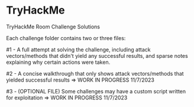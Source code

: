 # TryHackMe
TryHackMe Room Challenge Solutions

Each challenge folder contains two or three files:

  #1 - A full attempt at solving the challenge, including attack vectors/methods that didn't yield any successful results, and sparse notes explaining
       why certain actions were taken.

  #2 - A concise walkthrough that only shows attack vectors/methods that yielded successful results => WORK IN PROGRESS 11/7/2023

  #3 - (OPTIONAL FILE) Some challenges may have a custom script written for exploitation => WORK IN PROGRESS 11/7/2023
       
